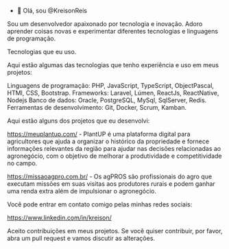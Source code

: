 - 👋 Olá, sou @KreisonReis

Sou um desenvolvedor apaixonado por tecnologia e inovação. Adoro aprender coisas novas e experimentar diferentes tecnologias e linguagens de programação.

Tecnologias que eu uso.

Aqui estão algumas das tecnologias que tenho experiência e uso em meus projetos:

Linguagens de programação: PHP, JavaScript, TypeScript, ObjectPascal, HTMl, CSS, Bootstrap.
Frameworks: Laravel, Lúmen, ReactJs, ReactNative, Nodejs
Banco de dados: Oracle, PostgreSQL, MySql, SqlServer, Redis.
Ferramentas de desenvolvimento: Git, Docker, Scrum, Kamban.


Aqui estão alguns dos projetos que eu desenvolvi:

https://meuplantup.com/ - PlantUP é uma plataforma digital para agricultores que ajuda a organizar o histórico da propriedade e fornece informações relevantes da região para ajudar nas decisões relacionadas ao agronegócio, com o objetivo de melhorar a produtividade e competitividade no campo.

https://missaoagpro.com.br/ - Os agPROS são profissionais do agro que executam missões em suas visitas aos produtores rurais e podem ganhar uma renda extra além de impulsionar o agronegócio.


Você pode entrar em contato comigo pelas minhas redes sociais:

https://www.linkedin.com/in/kreison/


Aceito contribuições em meus projetos. Se você quiser contribuir, por favor, abra um pull request e vamos discutir as alterações.
